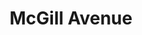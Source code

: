 ---
abv: 7.0%
alt:
availability: Keg
bitterness: 
description: A hazy "northeast" inspired IPA. Smooth and easy drinking with a distinctive hop flavor and aroma from the heavy dry hopping with Mosaic.
gravity: 
hops: 
ibu: 42
img: mcgill-avenue.jpg
layout: beer
malt: 
modal-id: mcgill-avenue
title: McGill Avenue
on-tap: nope
sourness: 
style: Hazy IPA
---